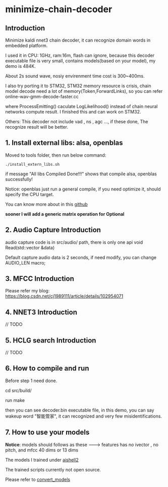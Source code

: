 # minimize-chain-decoder
## Introduction

Minimize kaldi nnet3 chain decoder, it can recognize domain words in embedded platform.

I used it in CPU: 1GHz, ram:16m, flash can ignore, because this decoder executable file is very small, contains models(based on your model), my demo is 484K.

About 2s sound wave, nosiy envirenment time cost is 300~400ms.

I also try porting it to STM32, STM32 memory resource is crisis, chain model decode need a lot of memory(Token,ForwardLinks), so you can refer online-wav-gmm-decode-faster.cc

where ProcessEmitting() caculate LogLikelihood() instead of chain neural networks compute result. I finished this and can work on STM32.

Others: This decoder not include vad , ns , agc ..., if these done, The recognize result will be better.

## 1. Install external libs: alsa, openblas

Moved to tools folder, then run below command:

```
./install_extern_libs.sh
```

if message "All libs Compiled Done!!!" shows that compile alsa, openblas successfully!

Notice: openblas just run a general compile, if you need optimize it, should specify the CPU target.

You can know more about in this [github](https://github.com/xianyi/OpenBLAS)

**sooner I will add a generic matrix operation for Optional**


## 2. Audio Capture Introduction

audio capture code is in src/audio/ path, there is only one api void Read(std::vector<BaseFloat> &data)

Default capture audio data is 2 seconds, if need modify, you can change AUDIO_LEN macro;

## 3. MFCC Introduction

Please refer my blog: https://blog.csdn.net/cj1989111/article/details/102954071


## 4. NNET3 Introduction

// TODO

## 5. HCLG search Introduction

// TODO

## 6. How to compile and run

Before step 1 need done.

cd src/build/

run make

then you can see decoder.bin executable file, in this demo, you can say wakeup word "智能管家", it can recognized and very few misidentifications.

## 7. How to use your models

**Notice**: models should follows as these ---> features has no ivector , no pitch, and mfcc 40 dims or 13 dims

The models I trained under [aishell2](https://github.com/kaldi-asr/kaldi/tree/master/egs/aishell2)

The trained scripts currently not open source.

Please refer to [convert_models](https://github.com/xiangxyq/minimize-chain-decoder/blob/master/tools/convert_models/README.md)


